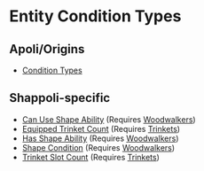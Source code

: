 # Entity Condition Types

## Apoli/Origins

-   [Condition Types](https://origins.readthedocs.io/en/latest/types/entity_condition_types/)

## Shappoli-specific

-   [Can Use Shape Ability](entity/can_use_shape_ability.md) (Requires [Woodwalkers](https://modrinth.com/mod/woodwalkers/))
-   [Equipped Trinket Count](entity/equipped_trinket_count.md) (Requires [Trinkets](https://modrinth.com/mod/trinkets/))
-   [Has Shape Ability](entity/has_shape_ability.md) (Requires [Woodwalkers](https://modrinth.com/mod/woodwalkers/))
-   [Shape Condition](entity/shape_condition.md) (Requires [Woodwalkers](https://modrinth.com/mod/woodwalkers/))
-   [Trinket Slot Count](entity/trinket_slot_count.md) (Requires [Trinkets](https://modrinth.com/mod/trinkets/))
